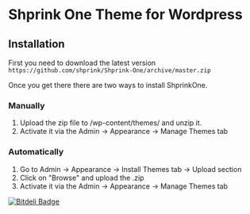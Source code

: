 # Shprink One Theme for Wordpress

## Installation

First you need to download the latest version ```https://github.com/shprink/Shprink-One/archive/master.zip``` 

Once you get there there are two ways to install ShprinkOne.

### Manually

1. Upload the zip file to /wp-content/themes/ and unzip it.
2. Activate it via the Admin -> Appearance -> Manage Themes tab 

### Automatically

1. Go to Admin -> Appearance -> Install Themes tab -> Upload section
2. Click on "Browse" and upload the .zip
3. Activate it via the Admin -> Appearance -> Manage Themes tab 


[![Bitdeli Badge](https://d2weczhvl823v0.cloudfront.net/shprink/shprink-one/trend.png)](https://bitdeli.com/free "Bitdeli Badge")

